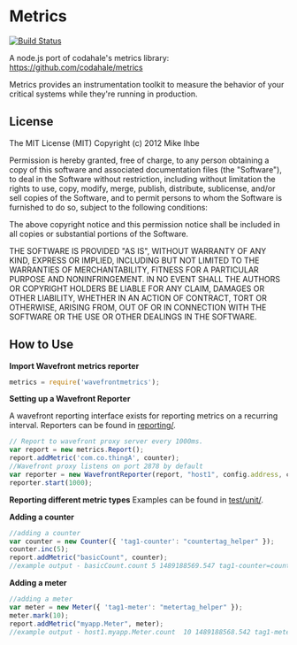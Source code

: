 Metrics
=======

[![Build Status](https://travis-ci.org/mikejihbe/metrics.svg?branch=master)](https://travis-ci.org/mikejihbe/metrics)

A node.js port of codahale's metrics library: https://github.com/codahale/metrics

Metrics provides an instrumentation toolkit to measure the behavior of your critical systems while they're running in production.

License
---------
The MIT License (MIT)
Copyright (c) 2012 Mike Ihbe

Permission is hereby granted, free of charge, to any person obtaining a copy of this software and associated documentation files (the "Software"), to deal in the Software without restriction, including without limitation the rights to use, copy, modify, merge, publish, distribute, sublicense, and/or sell copies of the Software, and to permit persons to whom the Software is furnished to do so, subject to the following conditions:

The above copyright notice and this permission notice shall be included in all copies or substantial portions of the Software.

THE SOFTWARE IS PROVIDED "AS IS", WITHOUT WARRANTY OF ANY KIND, EXPRESS OR IMPLIED, INCLUDING BUT NOT LIMITED TO THE WARRANTIES OF MERCHANTABILITY, FITNESS FOR A PARTICULAR PURPOSE AND NONINFRINGEMENT. IN NO EVENT SHALL THE AUTHORS OR COPYRIGHT HOLDERS BE LIABLE FOR ANY CLAIM, DAMAGES OR OTHER LIABILITY, WHETHER IN AN ACTION OF CONTRACT, TORT OR OTHERWISE, ARISING FROM, OUT OF OR IN CONNECTION WITH THE SOFTWARE OR THE USE OR OTHER DEALINGS IN THE SOFTWARE.


How to Use
----------

**Import Wavefront metrics reporter**

```javascript
metrics = require('wavefrontmetrics');
```

**Setting up a Wavefront Reporter**

A wavefront reporting interface exists for reporting metrics on a recurring interval.  Reporters can be found in [reporting/](reporting).

```javascript
// Report to wavefront proxy server every 1000ms.
var report = new metrics.Report();
report.addMetric('com.co.thingA', counter);
//Wavefront proxy listens on port 2878 by default
var reporter = new WavefrontReporter(report, "host1", config.address, config.port,{ tag0: "default" }); //key-value pair object to be passed as Global tags
reporter.start(1000);
```

**Reporting different metric types**
Examples can be found in [test/unit/](helper_tags.js).

**Adding a counter**
```javascript
//adding a counter
var counter = new Counter({ 'tag1-counter': "countertag_helper" });
counter.inc(5);
report.addMetric("basicCount", counter);
//example output - basicCount.count 5 1489188569.547 tag1-counter=countertag_helper tag0=default
```
**Adding a meter**
```javascript
//adding a meter
var meter = new Meter({ 'tag1-meter': "metertag_helper" });
meter.mark(10);
report.addMetric("myapp.Meter", meter);
//example output - host1.myapp.Meter.count  10 1489188568.542 tag1-meter=metertag_helper tag0=default  
```
